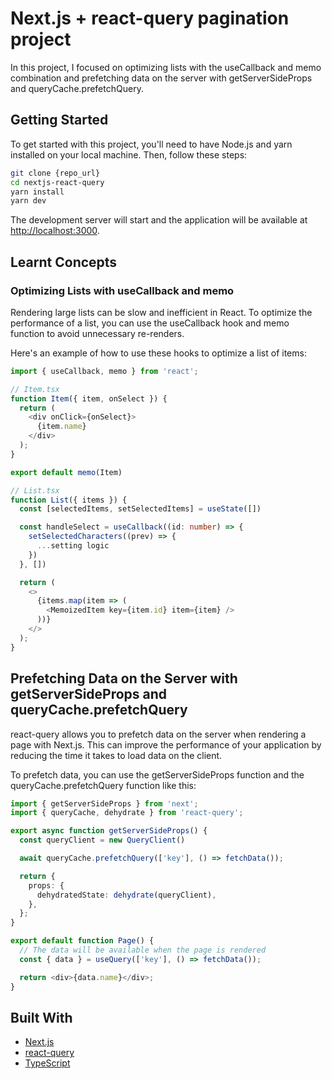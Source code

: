 # Next.js + react-query pagination project

In this project, I focused on optimizing lists with the useCallback and memo combination and prefetching data on the server with getServerSideProps and queryCache.prefetchQuery.

## Getting Started

To get started with this project, you'll need to have Node.js and yarn installed on your local machine. Then, follow these steps:

```bash
git clone {repo_url}
cd nextjs-react-query
yarn install
yarn dev
```

The development server will start and the application will be available at <http://localhost:3000>.

## Learnt Concepts

### Optimizing Lists with useCallback and memo

Rendering large lists can be slow and inefficient in React. To optimize the performance of a list, you can use the useCallback hook and memo function to avoid unnecessary re-renders.

Here's an example of how to use these hooks to optimize a list of items:

```ts
import { useCallback, memo } from 'react';

// Item.tsx
function Item({ item, onSelect }) {
  return (
    <div onClick={onSelect}>
      {item.name}
    </div>
  );
}

export default memo(Item)

// List.tsx
function List({ items }) {
  const [selectedItems, setSelectedItems] = useState([])

  const handleSelect = useCallback((id: number) => {
    setSelectedCharacters((prev) => {
      ...setting logic
    })
  }, [])

  return (
    <>
      {items.map(item => (
        <MemoizedItem key={item.id} item={item} />
      ))}
    </>
  );
}
```

## Prefetching Data on the Server with getServerSideProps and queryCache.prefetchQuery

react-query allows you to prefetch data on the server when rendering a page with Next.js. This can improve the performance of your application by reducing the time it takes to load data on the client.

To prefetch data, you can use the getServerSideProps function and the queryCache.prefetchQuery function like this:

```ts
import { getServerSideProps } from 'next';
import { queryCache, dehydrate } from 'react-query';

export async function getServerSideProps() {
  const queryClient = new QueryClient()

  await queryCache.prefetchQuery(['key'], () => fetchData());

  return {
    props: {
      dehydratedState: dehydrate(queryClient),
    },
  };
}

export default function Page() {
  // The data will be available when the page is rendered
  const { data } = useQuery(['key'], () => fetchData());

  return <div>{data.name}</div>;
}
```

## Built With

- [Next.js](https://nextjs.org/)
- [react-query](https://react-query.tanstack.com/)
- [TypeScript](https://www.typescriptlang.org/)
